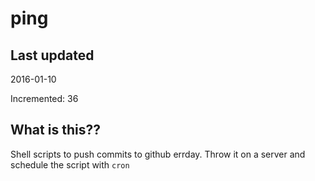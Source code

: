 # ping

## Last updated
2016-01-10

Incremented: 36

## What is this?? 
Shell scripts to push commits to github errday. Throw it on a server and schedule the script with `cron`
